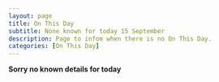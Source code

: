 ```yaml
---
layout: page
title: On This Day
subtitle: None known for today 15 September
description: Page to infom when there is no On This Day.
categories: [On This Day]
---
```


**Sorry no known details for today**

